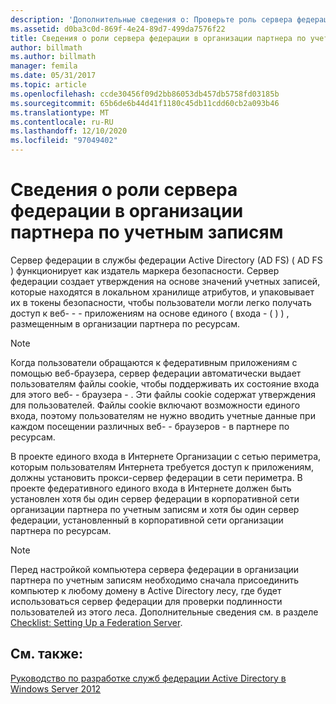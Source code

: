 ```yaml
---
description: 'Дополнительные сведения о: Проверьте роль сервера федерации в партнере по учетным записям.'
ms.assetid: d0ba3c0d-869f-4e24-89d7-499da7576f22
title: Сведения о роли сервера федерации в организации партнера по учетным записям
author: billmath
ms.author: billmath
manager: femila
ms.date: 05/31/2017
ms.topic: article
ms.openlocfilehash: ccde30456f09d2bb86053db457db5758fd03185b
ms.sourcegitcommit: 65b6de6b44d41f1180c45db11cdd60cb2a093b46
ms.translationtype: MT
ms.contentlocale: ru-RU
ms.lasthandoff: 12/10/2020
ms.locfileid: "97049402"
---
```

# <a name="review-the-role-of-the-federation-server-in-the-account-partner"></a>Сведения о роли сервера федерации в организации партнера по учетным записям

Сервер федерации в службы федерации Active Directory (AD FS) \( AD FS \) функционирует как издатель маркера безопасности. Сервер федерации создает утверждения на основе значений учетных записей, которые находятся в локальном хранилище атрибутов, и упаковывает их в токены безопасности, чтобы пользователи могли легко получать доступ к веб- \- \- приложениям на основе единого \( входа \- \( \) \) , размещенным в организации партнера по ресурсам.

> [!NOTE]
> Когда пользователи обращаются к федеративным приложениям с помощью веб-браузера, сервер федерации автоматически выдает пользователям файлы cookie, чтобы поддерживать их состояние входа для этого веб- \- браузера \- . Эти файлы cookie содержат утверждения для пользователей. Файлы cookie включают возможности единого входа, поэтому пользователям не нужно вводить учетные данные при каждом посещении различных веб- \- браузеров \- в партнере по ресурсам.

В проекте единого входа в Интернете Организации с сетью периметра, которым пользователям Интернета требуется доступ к приложениям, должны установить прокси-сервер федерации в сети периметра. В проекте федеративного единого входа в Интернете должен быть установлен хотя бы один сервер федерации в корпоративной сети организации партнера по учетным записям и хотя бы один сервер федерации, установленный в корпоративной сети организации партнера по ресурсам.

> [!NOTE]
> Перед настройкой компьютера сервера федерации в организации партнера по учетным записям необходимо сначала присоединить компьютер к любому домену в Active Directory лесу, где будет использоваться сервер федерации для проверки подлинности пользователей из этого леса. Дополнительные сведения см. в разделе [Checklist: Setting Up a Federation Server](../../ad-fs/deployment/Checklist--Setting-Up-a-Federation-Server.md).

## <a name="see-also"></a>См. также:
[Руководство по разработке служб федерации Active Directory в Windows Server 2012](AD-FS-Design-Guide-in-Windows-Server-2012.md)
